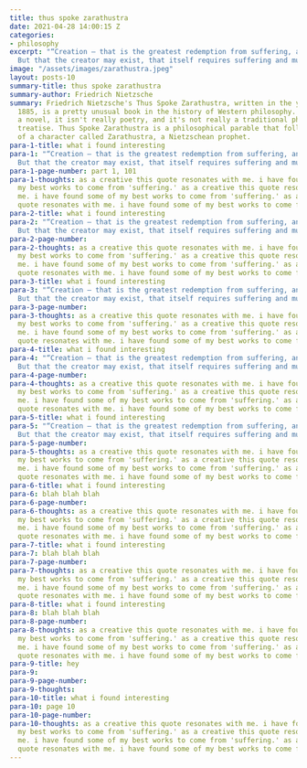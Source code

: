```yaml
---
title: thus spoke zarathustra
date: 2021-04-28 14:00:15 Z
categories:
- philosophy
excerpt: "“Creation — that is the greatest redemption from suffering, and life’s easement.
  But that the creator may exist, that itself requires suffering and much transformation”"
image: "/assets/images/zarathustra.jpeg"
layout: posts-10
summary-title: thus spoke zarathustra
summary-author: Friedrich Nietzsche
summary: Friedrich Nietzsche's Thus Spoke Zarathustra, written in the years 1883 to
  1885, is a pretty unusual book in the history of Western philosophy. It isn't really
  a novel, it isn't really poetry, and it's not really a traditional philosophical
  treatise. Thus Spoke Zarathustra is a philosophical parable that follows the wanderings
  of a character called Zarathustra, a Nietzschean prophet.
para-1-title: what i found interesting
para-1: "“Creation — that is the greatest redemption from suffering, and life’s easement.
  But that the creator may exist, that itself requires suffering and much transformation”"
para-1-page-number: part 1, 101
para-1-thoughts: as a creative this quote resonates with me. i have found some of
  my best works to come from 'suffering.' as a creative this quote resonates with
  me. i have found some of my best works to come from 'suffering.' as a creative this
  quote resonates with me. i have found some of my best works to come from 'suffering.'
para-2-title: what i found interesting
para-2: "“Creation — that is the greatest redemption from suffering, and life’s easement.
  But that the creator may exist, that itself requires suffering and much transformation”"
para-2-page-number: 
para-2-thoughts: as a creative this quote resonates with me. i have found some of
  my best works to come from 'suffering.' as a creative this quote resonates with
  me. i have found some of my best works to come from 'suffering.' as a creative this
  quote resonates with me. i have found some of my best works to come from 'suffering.'
para-3-title: what i found interesting
para-3: "“Creation — that is the greatest redemption from suffering, and life’s easement.
  But that the creator may exist, that itself requires suffering and much transformation”"
para-3-page-number: 
para-3-thoughts: as a creative this quote resonates with me. i have found some of
  my best works to come from 'suffering.' as a creative this quote resonates with
  me. i have found some of my best works to come from 'suffering.' as a creative this
  quote resonates with me. i have found some of my best works to come from 'suffering.'
para-4-title: what i found interesting
para-4: "“Creation — that is the greatest redemption from suffering, and life’s easement.
  But that the creator may exist, that itself requires suffering and much transformation”"
para-4-page-number: 
para-4-thoughts: as a creative this quote resonates with me. i have found some of
  my best works to come from 'suffering.' as a creative this quote resonates with
  me. i have found some of my best works to come from 'suffering.' as a creative this
  quote resonates with me. i have found some of my best works to come from 'suffering.'
para-5-title: what i found interesting
para-5: "“Creation — that is the greatest redemption from suffering, and life’s easement.
  But that the creator may exist, that itself requires suffering and much transformation”"
para-5-page-number: 
para-5-thoughts: as a creative this quote resonates with me. i have found some of
  my best works to come from 'suffering.' as a creative this quote resonates with
  me. i have found some of my best works to come from 'suffering.' as a creative this
  quote resonates with me. i have found some of my best works to come from 'suffering.'
para-6-title: what i found interesting
para-6: blah blah blah
para-6-page-number: 
para-6-thoughts: as a creative this quote resonates with me. i have found some of
  my best works to come from 'suffering.' as a creative this quote resonates with
  me. i have found some of my best works to come from 'suffering.' as a creative this
  quote resonates with me. i have found some of my best works to come from 'suffering.'
para-7-title: what i found interesting
para-7: blah blah blah
para-7-page-number: 
para-7-thoughts: as a creative this quote resonates with me. i have found some of
  my best works to come from 'suffering.' as a creative this quote resonates with
  me. i have found some of my best works to come from 'suffering.' as a creative this
  quote resonates with me. i have found some of my best works to come from 'suffering.'
para-8-title: what i found interesting
para-8: blah blah blah
para-8-page-number: 
para-8-thoughts: as a creative this quote resonates with me. i have found some of
  my best works to come from 'suffering.' as a creative this quote resonates with
  me. i have found some of my best works to come from 'suffering.' as a creative this
  quote resonates with me. i have found some of my best works to come from 'suffering.'
para-9-title: hey
para-9: 
para-9-page-number: 
para-9-thoughts: 
para-10-title: what i found interesting
para-10: page 10
para-10-page-number: 
para-10-thoughts: as a creative this quote resonates with me. i have found some of
  my best works to come from 'suffering.' as a creative this quote resonates with
  me. i have found some of my best works to come from 'suffering.' as a creative this
  quote resonates with me. i have found some of my best works to come from 'suffering.'
---
```


